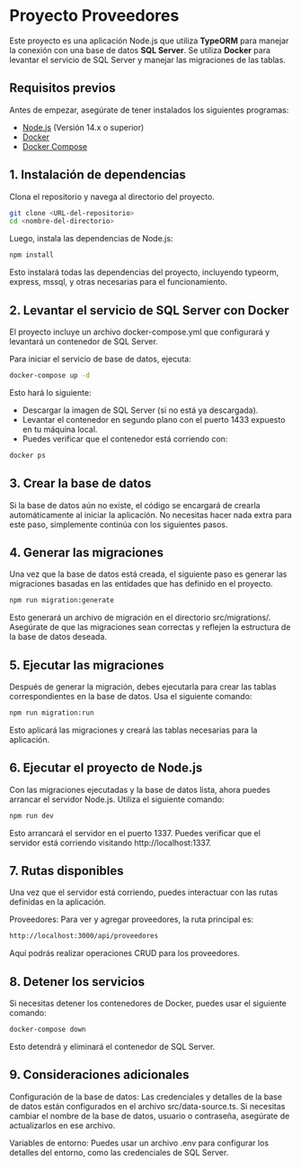 # Proyecto Proveedores

Este proyecto es una aplicación Node.js que utiliza **TypeORM** para manejar la conexión con una base de datos **SQL Server**. Se utiliza **Docker** para levantar el servicio de SQL Server y manejar las migraciones de las tablas.

## Requisitos previos

Antes de empezar, asegúrate de tener instalados los siguientes programas:

- [Node.js](https://nodejs.org/) (Versión 14.x o superior)
- [Docker](https://www.docker.com/get-started)
- [Docker Compose](https://docs.docker.com/compose/)

## 1. Instalación de dependencias

Clona el repositorio y navega al directorio del proyecto.

```bash
git clone <URL-del-repositorio>
cd <nombre-del-directorio>
```

Luego, instala las dependencias de Node.js:

```bash
npm install
```
Esto instalará todas las dependencias del proyecto, incluyendo typeorm, express, mssql, y otras necesarias para el funcionamiento.

## 2. Levantar el servicio de SQL Server con Docker
El proyecto incluye un archivo docker-compose.yml que configurará y levantará un contenedor de SQL Server.

Para iniciar el servicio de base de datos, ejecuta:

```bash
docker-compose up -d
```

Esto hará lo siguiente:
- Descargar la imagen de SQL Server (si no está ya descargada). 
- Levantar el contenedor en segundo plano con el puerto 1433 expuesto en tu máquina local. 
- Puedes verificar que el contenedor está corriendo con:
```bash
docker ps
```

## 3. Crear la base de datos
Si la base de datos aún no existe, el código se encargará de crearla automáticamente al iniciar la aplicación. No necesitas hacer nada extra para este paso, simplemente continúa con los siguientes pasos.

## 4. Generar las migraciones
Una vez que la base de datos está creada, el siguiente paso es generar las migraciones basadas en las entidades que has definido en el proyecto.

```bash
npm run migration:generate
```
Esto generará un archivo de migración en el directorio src/migrations/. Asegúrate de que las migraciones sean correctas y reflejen la estructura de la base de datos deseada.

## 5. Ejecutar las migraciones
Después de generar la migración, debes ejecutarla para crear las tablas correspondientes en la base de datos. Usa el siguiente comando:

```bash
npm run migration:run
```

Esto aplicará las migraciones y creará las tablas necesarias para la aplicación.

## 6. Ejecutar el proyecto de Node.js
Con las migraciones ejecutadas y la base de datos lista, ahora puedes arrancar el servidor Node.js. Utiliza el siguiente comando:

```bash
npm run dev
```

Esto arrancará el servidor en el puerto 1337. Puedes verificar que el servidor está corriendo visitando http://localhost:1337.

## 7. Rutas disponibles
Una vez que el servidor está corriendo, puedes interactuar con las rutas definidas en la aplicación.

Proveedores: Para ver y agregar proveedores, la ruta principal es:

```bash
http://localhost:3000/api/proveedores
```

Aquí podrás realizar operaciones CRUD para los proveedores.

## 8. Detener los servicios
Si necesitas detener los contenedores de Docker, puedes usar el siguiente comando:

```bash
docker-compose down
```

Esto detendrá y eliminará el contenedor de SQL Server.

## 9. Consideraciones adicionales
Configuración de la base de datos: Las credenciales y detalles de la base de datos están configurados en el archivo src/data-source.ts. Si necesitas cambiar el nombre de la base de datos, usuario o contraseña, asegúrate de actualizarlos en ese archivo.

Variables de entorno: Puedes usar un archivo .env para configurar los detalles del entorno, como las credenciales de SQL Server.







